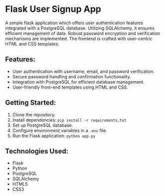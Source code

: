 # Flask User Signup App

A simple flask application which offers user authentication features integrated with a PostgreSQL database. Utilizing SQLAlchemy, it ensures efficient management of data. Robust password encryption and verification mechanisms are implemented. The frontend is crafted with user-centric HTML and CSS templates.

## Features:

- User authentication with username, email, and password verification.
- Secure password handling and confirmation functionality.
- Integration with PostgreSQL for efficient database management.
- User-friendly front-end templates using HTML and CSS.

## Getting Started:

1. Clone the repository.
2. Install dependencies: `pip install -r requirements.txt`
3. Set up PostgreSQL database.
4. Configure environment variables in a `.env` file.
5. Run the Flask application: `python app.py`

## Technologies Used:

- Flask
- Python
- PostgreSQL
- SQLAlchemy
- HTML5
- CSS3


